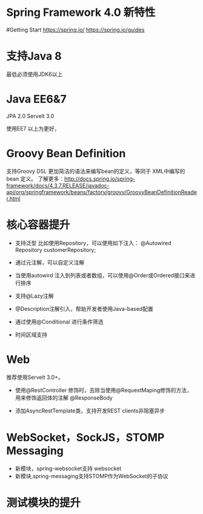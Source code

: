 # Spring Framework 4.0 新特性

#Getting Start
https://spring.io/
https://spring.io/guides



# 支持Java 8

最低必须使用JDK6以上

# Java EE6&7

JPA 2.0
Servelt 3.0

使用EE7 以上为更好，


# Groovy Bean Definition

支持Groovy DSL 更加简洁的语法来编写bean的定义，等同于 XML中编写的bean 定义。
了解更多：http://docs.spring.io/spring-framework/docs/4.3.7.RELEASE/javadoc-api/org/springframework/beans/factory/groovy/GroovyBeanDefinitionReader.html


# 核心容器提升

* 支持泛型
	比如使用Repository，可以使用如下注入：
	@Autowired Repository<Customer> customerRepository;

* 通过元注解，可以自定义注解

* 当使用autowird 注入到列表或者数组，可以使用@Order或Ordered接口来进行排序

* 支持@Lazy注解

* @Description注解引入，帮助开发者使用Java-based配置

* 通过使用@Conditional 进行条件筛选


* 时间区域支持


# Web 

推荐使用Servelt 3.0+。


* 使用@RestController 修饰时，去除当使用@RequestMaping修饰的方法，用来修饰返回体的注解
	@ResponseBody

* 添加AsyncRestTemplate类，支持开发REST clients非阻塞异步

# WebSocket，SockJS，STOMP Messaging
 
* 新模块，spring-websocket支持 websocket
* 新模块,spring-messaging支持STOMP作为WebSocket的子协议

# 测试模块的提升